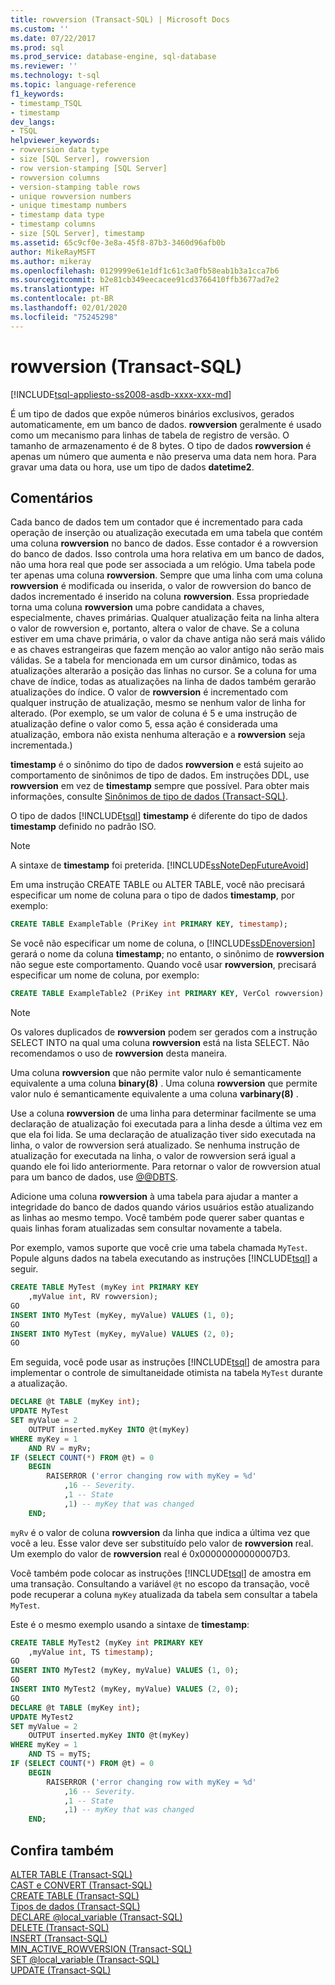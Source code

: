 ```yaml
---
title: rowversion (Transact-SQL) | Microsoft Docs
ms.custom: ''
ms.date: 07/22/2017
ms.prod: sql
ms.prod_service: database-engine, sql-database
ms.reviewer: ''
ms.technology: t-sql
ms.topic: language-reference
f1_keywords:
- timestamp_TSQL
- timestamp
dev_langs:
- TSQL
helpviewer_keywords:
- rowversion data type
- size [SQL Server], rowversion
- row version-stamping [SQL Server]
- rowversion columns
- version-stamping table rows
- unique rowversion numbers
- unique timestamp numbers
- timestamp data type
- timestamp columns
- size [SQL Server], timestamp
ms.assetid: 65c9cf0e-3e8a-45f8-87b3-3460d96afb0b
author: MikeRayMSFT
ms.author: mikeray
ms.openlocfilehash: 0129999e61e1df1c61c3a0fb58eab1b3a1cca7b6
ms.sourcegitcommit: b2e81cb349eecacee91cd3766410ffb3677ad7e2
ms.translationtype: HT
ms.contentlocale: pt-BR
ms.lasthandoff: 02/01/2020
ms.locfileid: "75245298"
---
```

# <a name="rowversion-transact-sql"></a>rowversion (Transact-SQL)
[!INCLUDE[tsql-appliesto-ss2008-asdb-xxxx-xxx-md](../../includes/tsql-appliesto-ss2008-asdb-xxxx-xxx-md.md)]

É um tipo de dados que expõe números binários exclusivos, gerados automaticamente, em um banco de dados. **rowversion** geralmente é usado como um mecanismo para linhas de tabela de registro de versão. O tamanho de armazenamento é de 8 bytes. O tipo de dados **rowversion** é apenas um número que aumenta e não preserva uma data nem hora. Para gravar uma data ou hora, use um tipo de dados **datetime2**.
  
## <a name="remarks"></a>Comentários  
Cada banco de dados tem um contador que é incrementado para cada operação de inserção ou atualização executada em uma tabela que contém uma coluna **rowversion** no banco de dados. Esse contador é a rowversion do banco de dados. Isso controla uma hora relativa em um banco de dados, não uma hora real que pode ser associada a um relógio. Uma tabela pode ter apenas uma coluna **rowversion**. Sempre que uma linha com uma coluna **rowversion** é modificada ou inserida, o valor de rowversion do banco de dados incrementado é inserido na coluna **rowversion**. Essa propriedade torna uma coluna **rowversion** uma pobre candidata a chaves, especialmente, chaves primárias. Qualquer atualização feita na linha altera o valor de rowversion e, portanto, altera o valor de chave. Se a coluna estiver em uma chave primária, o valor da chave antiga não será mais válido e as chaves estrangeiras que fazem menção ao valor antigo não serão mais válidas. Se a tabela for mencionada em um cursor dinâmico, todas as atualizações alterarão a posição das linhas no cursor. Se a coluna for uma chave de índice, todas as atualizações na linha de dados também gerarão atualizações do índice.  O valor de **rowversion** é incrementado com qualquer instrução de atualização, mesmo se nenhum valor de linha for alterado. (Por exemplo, se um valor de coluna é 5 e uma instrução de atualização define o valor como 5, essa ação é considerada uma atualização, embora não exista nenhuma alteração e a **rowversion** seja incrementada.)
  
**timestamp** é o sinônimo do tipo de dados **rowversion** e está sujeito ao comportamento de sinônimos de tipo de dados. Em instruções DDL, use **rowversion** em vez de **timestamp** sempre que possível. Para obter mais informações, consulte [Sinônimos de tipo de dados &#40;Transact-SQL&#41;](../../t-sql/data-types/data-type-synonyms-transact-sql.md).
  
O tipo de dados [!INCLUDE[tsql](../../includes/tsql-md.md)] **timestamp** é diferente do tipo de dados **timestamp** definido no padrão ISO.
  
> [!NOTE]  
>  A sintaxe de **timestamp** foi preterida. [!INCLUDE[ssNoteDepFutureAvoid](../../includes/ssnotedepfutureavoid-md.md)]  
  
Em uma instrução CREATE TABLE ou ALTER TABLE, você não precisará especificar um nome de coluna para o tipo de dados **timestamp**, por exemplo:
  
```sql
CREATE TABLE ExampleTable (PriKey int PRIMARY KEY, timestamp);  
```  
  
Se você não especificar um nome de coluna, o [!INCLUDE[ssDEnoversion](../../includes/ssdenoversion-md.md)] gerará o nome da coluna **timestamp**; no entanto, o sinônimo de **rowversion** não segue este comportamento. Quando você usar **rowversion**, precisará especificar um nome de coluna, por exemplo:
  
```sql
CREATE TABLE ExampleTable2 (PriKey int PRIMARY KEY, VerCol rowversion) ;  
```  
  
> [!NOTE]  
>  Os valores duplicados de **rowversion** podem ser gerados com a instrução SELECT INTO na qual uma coluna **rowversion** está na lista SELECT. Não recomendamos o uso de **rowversion** desta maneira.  
  
Uma coluna **rowversion** que não permite valor nulo é semanticamente equivalente a uma coluna **binary(8)** . Uma coluna **rowversion** que permite valor nulo é semanticamente equivalente a uma coluna **varbinary(8)** .
  
Use a coluna **rowversion** de uma linha para determinar facilmente se uma declaração de atualização foi executada para a linha desde a última vez em que ela foi lida. Se uma declaração de atualização tiver sido executada na linha, o valor de rowversion será atualizado. Se nenhuma instrução de atualização for executada na linha, o valor de rowversion será igual a quando ele foi lido anteriormente. Para retornar o valor de rowversion atual para um banco de dados, use [@@DBTS](../../t-sql/functions/dbts-transact-sql.md).
  
Adicione uma coluna **rowversion** à uma tabela para ajudar a manter a integridade do banco de dados quando vários usuários estão atualizando as linhas ao mesmo tempo. Você também pode querer saber quantas e quais linhas foram atualizadas sem consultar novamente a tabela.
  
Por exemplo, vamos suporte que você crie uma tabela chamada `MyTest`. Popule alguns dados na tabela executando as instruções [!INCLUDE[tsql](../../includes/tsql-md.md)] a seguir.
  
```sql
CREATE TABLE MyTest (myKey int PRIMARY KEY  
    ,myValue int, RV rowversion);  
GO   
INSERT INTO MyTest (myKey, myValue) VALUES (1, 0);  
GO   
INSERT INTO MyTest (myKey, myValue) VALUES (2, 0);  
GO  
```  
  
Em seguida, você pode usar as instruções [!INCLUDE[tsql](../../includes/tsql-md.md)] de amostra para implementar o controle de simultaneidade otimista na tabela `MyTest` durante a atualização.
  
```sql
DECLARE @t TABLE (myKey int);  
UPDATE MyTest  
SET myValue = 2  
    OUTPUT inserted.myKey INTO @t(myKey)   
WHERE myKey = 1   
    AND RV = myRv;  
IF (SELECT COUNT(*) FROM @t) = 0  
    BEGIN  
        RAISERROR ('error changing row with myKey = %d'  
            ,16 -- Severity.  
            ,1 -- State   
            ,1) -- myKey that was changed   
    END;  
```  
  
`myRv` é o valor de coluna **rowversion** da linha que indica a última vez que você a leu. Esse valor deve ser substituído pelo valor de **rowversion** real. Um exemplo do valor de **rowversion** real é 0x00000000000007D3.
  
Você também pode colocar as instruções [!INCLUDE[tsql](../../includes/tsql-md.md)] de amostra em uma transação. Consultando a variável `@t` no escopo da transação, você pode recuperar a coluna `myKey` atualizada da tabela sem consultar a tabela `MyTest`.
  
Este é o mesmo exemplo usando a sintaxe de **timestamp**:
  
```sql
CREATE TABLE MyTest2 (myKey int PRIMARY KEY  
    ,myValue int, TS timestamp);  
GO   
INSERT INTO MyTest2 (myKey, myValue) VALUES (1, 0);  
GO   
INSERT INTO MyTest2 (myKey, myValue) VALUES (2, 0);  
GO  
DECLARE @t TABLE (myKey int);  
UPDATE MyTest2  
SET myValue = 2  
    OUTPUT inserted.myKey INTO @t(myKey)   
WHERE myKey = 1   
    AND TS = myTS;  
IF (SELECT COUNT(*) FROM @t) = 0  
    BEGIN  
        RAISERROR ('error changing row with myKey = %d'  
            ,16 -- Severity.  
            ,1 -- State   
            ,1) -- myKey that was changed   
    END;  
```  
  
## <a name="see-also"></a>Confira também
[ALTER TABLE &#40;Transact-SQL&#41;](../../t-sql/statements/alter-table-transact-sql.md)  
[CAST e CONVERT &#40;Transact-SQL&#41;](../../t-sql/functions/cast-and-convert-transact-sql.md)  
[CREATE TABLE &#40;Transact-SQL&#41;](../../t-sql/statements/create-table-transact-sql.md)  
[Tipos de dados &#40;Transact-SQL&#41;](../../t-sql/data-types/data-types-transact-sql.md)  
[DECLARE @local_variable &#40;Transact-SQL&#41;](../../t-sql/language-elements/declare-local-variable-transact-sql.md)  
[DELETE &#40;Transact-SQL&#41;](../../t-sql/statements/delete-transact-sql.md)  
[INSERT &#40;Transact-SQL&#41;](../../t-sql/statements/insert-transact-sql.md)  
[MIN_ACTIVE_ROWVERSION &#40;Transact-SQL&#41;](../../t-sql/functions/min-active-rowversion-transact-sql.md)  
[SET @local_variable &#40;Transact-SQL&#41;](../../t-sql/language-elements/set-local-variable-transact-sql.md)  
[UPDATE &#40;Transact-SQL&#41;](../../t-sql/queries/update-transact-sql.md)
  
  
